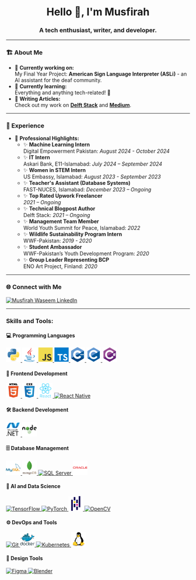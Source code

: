 <h1 align="center">Hello 👋, I'm Musfirah</h1>
<h3 align="center">A tech enthusiast, writer, and developer.</h3>

---

### 🏗️ About Me
- 🔭 **Currently working on:**  
  My Final Year Project: **American Sign Language Interpreter (ASLi)** - an AI assistant for the deaf community.  
- 🌱 **Currently learning:**  
  Everything and anything tech-related! 🤖  
- 📝 **Writing Articles:**  
  Check out my work on **[Delft Stack]([https://delftstack.com](https://www.delftstack.com/author/musfirah/))** and **[Medium]([https://medium.com](https://medium.com/@musfirahwaseem.04))**.  

---

### 💼 Experience
- 🌟 **Professional Highlights:**
  - ✨ **Machine Learning Intern**  
    Digital Empowerment Pakistan: *August 2024 - October 2024*
  - ✨ **IT Intern**  
    Askari Bank, E11-Islamabad: *July 2024 – September 2024*
  - ✨ **Women in STEM Intern**  
    US Embassy, Islamabad: *August 2023 - September 2023*
  - ✨ **Teacher's Assistant (Database Systems)**  
    FAST-NUCES, Islamabad: *December 2023 – Ongoing*
  - ✨ **Top Rated Upwork Freelancer**  
    *2021 – Ongoing*
  - ✨ **Technical Blogpost Author**  
    Delft Stack: *2021 – Ongoing*
  - ✨ **Management Team Member**  
    World Youth Summit for Peace, Islamabad: *2022*
  - ✨ **Wildlife Sustainability Program Intern**  
    WWF-Pakistan: *2019 - 2020*
  - ✨ **Student Ambassador**  
    WWF-Pakistan’s Youth Development Program: *2020*
  - ✨ **Group Leader Representing BCP**  
    ENO Art Project, Finland: *2020*

---

### 🌐 Connect with Me
<p align="left">
  <a href="https://linkedin.com/in/musfirah-waseem-51424b243" target="blank">
    <img align="center" src="https://raw.githubusercontent.com/rahuldkjain/github-profile-readme-generator/master/src/images/icons/Social/linked-in-alt.svg" alt="Musfirah Waseem LinkedIn" height="30" width="40" />
  </a>
</p>

---
<h3 align="left">Skills and Tools:</h3>
<p align="left"> <!-- Programming Languages --> <h4>💻 Programming Languages</h4> <a href="https://www.python.org" target="_blank" rel="noreferrer"> <img src="https://raw.githubusercontent.com/devicons/devicon/master/icons/python/python-original.svg" alt="Python" width="40" height="40"/> </a> <a href="https://www.java.com" target="_blank" rel="noreferrer"> <img src="https://raw.githubusercontent.com/devicons/devicon/master/icons/java/java-original.svg" alt="Java" width="40" height="40"/> </a> <a href="https://developer.mozilla.org/en-US/docs/Web/JavaScript" target="_blank" rel="noreferrer"> <img src="https://raw.githubusercontent.com/devicons/devicon/master/icons/javascript/javascript-original.svg" alt="JavaScript" width="40" height="40"/> </a> <a href="https://www.typescriptlang.org/" target="_blank" rel="noreferrer"> <img src="https://raw.githubusercontent.com/devicons/devicon/master/icons/typescript/typescript-original.svg" alt="TypeScript" width="40" height="40"/> </a> <a href="https://www.w3schools.com/cpp/" target="_blank" rel="noreferrer"> <img src="https://raw.githubusercontent.com/devicons/devicon/master/icons/cplusplus/cplusplus-original.svg" alt="C++" width="40" height="40"/> </a> <a href="https://www.cprogramming.com/" target="_blank" rel="noreferrer"> <img src="https://raw.githubusercontent.com/devicons/devicon/master/icons/c/c-original.svg" alt="C" width="40" height="40"/> </a> <a href="https://www.w3schools.com/cs/" target="_blank" rel="noreferrer"> <img src="https://raw.githubusercontent.com/devicons/devicon/master/icons/csharp/csharp-original.svg" alt="C#" width="40" height="40"/> </a> <!-- Frontend Development --> <h4>🎨 Frontend Development</h4> <a href="https://www.w3.org/html/" target="_blank" rel="noreferrer"> <img src="https://raw.githubusercontent.com/devicons/devicon/master/icons/html5/html5-original-wordmark.svg" alt="HTML5" width="40" height="40"/> </a> <a href="https://www.w3schools.com/css/" target="_blank" rel="noreferrer"> <img src="https://raw.githubusercontent.com/devicons/devicon/master/icons/css3/css3-original-wordmark.svg" alt="CSS3" width="40" height="40"/> </a> <a href="https://reactjs.org/" target="_blank" rel="noreferrer"> <img src="https://raw.githubusercontent.com/devicons/devicon/master/icons/react/react-original-wordmark.svg" alt="React" width="40" height="40"/> </a> <a href="https://reactnative.dev/" target="_blank" rel="noreferrer"> <img src="https://reactnative.dev/img/header_logo.svg" alt="React Native" width="40" height="40"/> </a> <!-- Backend Development --> <h4>🛠️ Backend Development</h4> <a href="https://dotnet.microsoft.com/" target="_blank" rel="noreferrer"> <img src="https://raw.githubusercontent.com/devicons/devicon/master/icons/dot-net/dot-net-original-wordmark.svg" alt="DotNet" width="40" height="40"/> </a> <a href="https://nodejs.org/" target="_blank" rel="noreferrer"> <img src="https://raw.githubusercontent.com/devicons/devicon/master/icons/nodejs/nodejs-original-wordmark.svg" alt="Node.js" width="40" height="40"/> </a> <!-- Database Management --> <h4>🗄️ Database Management</h4> <a href="https://www.mysql.com/" target="_blank" rel="noreferrer"> <img src="https://raw.githubusercontent.com/devicons/devicon/master/icons/mysql/mysql-original-wordmark.svg" alt="MySQL" width="40" height="40"/> </a> <a href="https://www.mongodb.com/" target="_blank" rel="noreferrer"> <img src="https://raw.githubusercontent.com/devicons/devicon/master/icons/mongodb/mongodb-original-wordmark.svg" alt="MongoDB" width="40" height="40"/> </a> <a href="https://www.microsoft.com/en-us/sql-server" target="_blank" rel="noreferrer"> <img src="https://www.svgrepo.com/show/303229/microsoft-sql-server-logo.svg" alt="SQL Server" width="40" height="40"/> </a> <a href="https://www.oracle.com/" target="_blank" rel="noreferrer"> <img src="https://raw.githubusercontent.com/devicons/devicon/master/icons/oracle/oracle-original.svg" alt="Oracle" width="40" height="40"/> </a> <!-- AI and Data Science --> <h4>🤖 AI and Data Science</h4> <a href="https://www.tensorflow.org" target="_blank" rel="noreferrer"> <img src="https://www.vectorlogo.zone/logos/tensorflow/tensorflow-icon.svg" alt="TensorFlow" width="40" height="40"/> </a> <a href="https://pytorch.org/" target="_blank" rel="noreferrer"> <img src="https://www.vectorlogo.zone/logos/pytorch/pytorch-icon.svg" alt="PyTorch" width="40" height="40"/> </a> <a href="https://pandas.pydata.org/" target="_blank" rel="noreferrer"> <img src="https://raw.githubusercontent.com/devicons/devicon/2ae2a900d2f041da66e950e4d48052658d850630/icons/pandas/pandas-original.svg" alt="Pandas" width="40" height="40"/> </a> <a href="https://opencv.org/" target="_blank" rel="noreferrer"> <img src="https://www.vectorlogo.zone/logos/opencv/opencv-icon.svg" alt="OpenCV" width="40" height="40"/> </a> <!-- DevOps and Tools --> <h4>⚙️ DevOps and Tools</h4> <a href="https://git-scm.com/" target="_blank" rel="noreferrer"> <img src="https://www.vectorlogo.zone/logos/git-scm/git-scm-icon.svg" alt="Git" width="40" height="40"/> </a> <a href="https://www.docker.com/" target="_blank" rel="noreferrer"> <img src="https://raw.githubusercontent.com/devicons/devicon/master/icons/docker/docker-original-wordmark.svg" alt="Docker" width="40" height="40"/> </a> <a href="https://kubernetes.io" target="_blank" rel="noreferrer"> <img src="https://www.vectorlogo.zone/logos/kubernetes/kubernetes-icon.svg" alt="Kubernetes" width="40" height="40"/> </a> <a href="https://www.linux.org/" target="_blank" rel="noreferrer"> <img src="https://raw.githubusercontent.com/devicons/devicon/master/icons/linux/linux-original.svg" alt="Linux" width="40" height="40"/> </a> <!-- Design Tools --> <h4>🎨 Design Tools</h4> <a href="https://www.figma.com/" target="_blank" rel="noreferrer"> <img src="https://www.vectorlogo.zone/logos/figma/figma-icon.svg" alt="Figma" width="40" height="40"/> </a> <a href="https://www.blender.org/" target="_blank" rel="noreferrer"> <img src="https://download.blender.org/branding/community/blender_community_badge_white.svg" alt="Blender" width="40" height="40"/> </a> </p>
